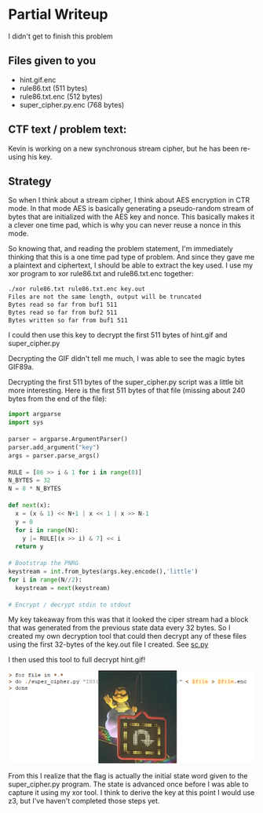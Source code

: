 # Partial Writeup 

I didn't get to finish this problem

## Files given to you

* hint.gif.enc
* rule86.txt (511 bytes)
* rule86.txt.enc (512 bytes)
* super_cipher.py.enc (768 bytes)

## CTF text / problem text:

Kevin is working on a new synchronous stream cipher, but he has been re-using his key.

## Strategy

So when I think about a stream cipher, I think about AES encryption in CTR mode.  In that mode AES
is basically generating a pseudo-random stream of bytes that are initialized with the AES key and
nonce.  This basically makes it a clever one time pad, which is why you can never reuse a nonce in
this mode.

So knowing that, and reading the problem statement, I'm immediately thinking that this is a
one time pad type of problem.  And since they gave me a plaintext and ciphertext, I should be able
to extract the key used.  I use my xor program to xor rule86.txt and rule86.txt.enc together:

    ./xor rule86.txt rule86.txt.enc key.out
    Files are not the same length, output will be truncated
    Bytes read so far from buf1 511
    Bytes read so far from buf2 511
    Bytes written so far from buf1 511

I could then use this key to decrypt the first 511 bytes of hint.gif and super_cipher.py

Decrypting the GIF didn't tell me much, I was able to see the magic bytes GIF89a.

Decrypting the first 511 bytes of the super_cipher.py script was a little bit more interesting.
Here is the first 511 bytes of that file (missing about 240 bytes from the end of the file):

```python
import argparse
import sys

parser = argparse.ArgumentParser()
parser.add_argument("key")
args = parser.parse_args()

RULE = [86 >> i & 1 for i in range(8)]
N_BYTES = 32
N = 8 * N_BYTES

def next(x):
  x = (x & 1) << N+1 | x << 1 | x >> N-1
  y = 0
  for i in range(N):
    y |= RULE[(x >> i) & 7] << i
  return y

# Bootstrap the PNRG
keystream = int.from_bytes(args.key.encode(),'little')
for i in range(N//2):
  keystream = next(keystream)

# Encrypt / decrypt stdin to stdout

```

My key takeaway from this was that it looked the ciper stream had a block that was generated from
the previous state data every 32 bytes.  So I created my own decryption tool that could then
decrypt any of these files using the first 32-bytes of the key.out file I created.  See [sc.py](sc.py)

I then used this tool to full decrypt hint.gif!

![hint.gif decrypted](hint.gif)

From this I realize that the flag is actually the initial state word given to the super_cipher.py
program.  The state is advanced once before I was able to capture it using my xor tool.  I think
to derive the key at this point I would use z3, but I've haven't completed those steps yet.

